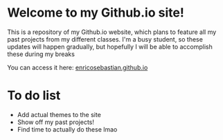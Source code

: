 # Welcome to my Github.io site!
This is a repository of my Github.io website, which plans to feature all my past projects from my different classes. I'm a busy student, so these updates will happen gradually, but hopefully I will be able to accomplish these during my breaks

You can access it here: [enricosebastian.github.io](https://enricosebastian.github.io)

# To do list
- Add actual themes to the site
- Show off my past projects!
- Find time to actually do these lmao